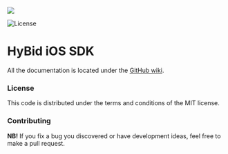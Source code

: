 ![](https://github.com/pubnative/pubnative-lite-ios-sdk/blob/development/wiki-images/PNLogo.png)

![License](https://img.shields.io/badge/license-MIT-lightgrey.svg)

# HyBid iOS SDK

All the documentation is located under the [GitHub wiki](https://github.com/pubnative/pubnative-lite-ios-sdk/wiki).

### License

This code is distributed under the terms and conditions of the MIT license.

### Contributing

**NB!** If you fix a bug you discovered or have development ideas, feel free to make a pull request.
